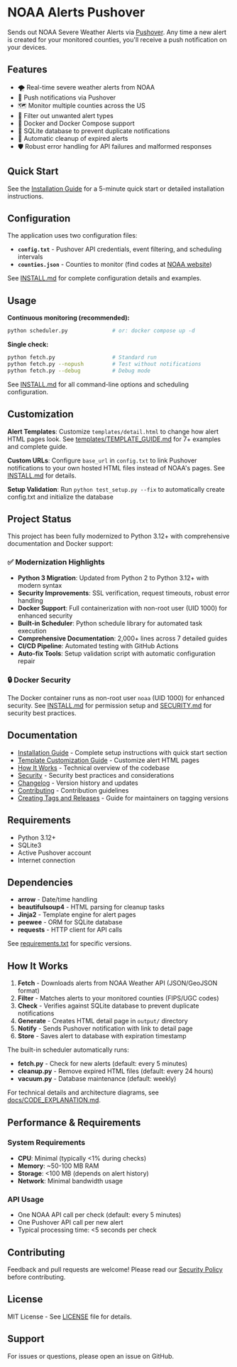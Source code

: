 # NOAA Alerts Pushover

Sends out NOAA Severe Weather Alerts via [Pushover](http://www.pushover.net). Any time a new alert is created for your monitored counties, you'll receive a push notification on your devices.

## Features

- 🌪️ Real-time severe weather alerts from NOAA
- 📱 Push notifications via Pushover
- 🗺️ Monitor multiple counties across the US
- 🔕 Filter out unwanted alert types
- 🐳 Docker and Docker Compose support
- 💾 SQLite database to prevent duplicate notifications
- 🔄 Automatic cleanup of expired alerts
- 🛡️ Robust error handling for API failures and malformed responses

## Quick Start

See the [Installation Guide](INSTALL.md) for a 5-minute quick start or detailed installation instructions.

## Configuration

The application uses two configuration files:
- **`config.txt`** - Pushover API credentials, event filtering, and scheduling intervals
- **`counties.json`** - Counties to monitor (find codes at [NOAA website](http://www.nws.noaa.gov/emwin/winugc.htm))

See [INSTALL.md](INSTALL.md) for complete configuration details and examples.

## Usage

**Continuous monitoring (recommended):**
```bash
python scheduler.py              # or: docker compose up -d
```

**Single check:**
```bash
python fetch.py                  # Standard run
python fetch.py --nopush         # Test without notifications
python fetch.py --debug          # Debug mode
```

See [INSTALL.md](INSTALL.md) for all command-line options and scheduling configuration.

## Customization

**Alert Templates**: Customize `templates/detail.html` to change how alert HTML pages look. See [templates/TEMPLATE_GUIDE.md](templates/TEMPLATE_GUIDE.md) for 7+ examples and complete guide.

**Custom URLs**: Configure `base_url` in `config.txt` to link Pushover notifications to your own hosted HTML files instead of NOAA's pages. See [INSTALL.md](INSTALL.md) for details.

**Setup Validation**: Run `python test_setup.py --fix` to automatically create config.txt and initialize the database

## Project Status

This project has been fully modernized to Python 3.12+ with comprehensive documentation and Docker support:

### ✅ Modernization Highlights
- **Python 3 Migration**: Updated from Python 2 to Python 3.12+ with modern syntax
- **Security Improvements**: SSL verification, request timeouts, robust error handling
- **Docker Support**: Full containerization with non-root user (UID 1000) for enhanced security
- **Built-in Scheduler**: Python schedule library for automated task execution
- **Comprehensive Documentation**: 2,000+ lines across 7 detailed guides
- **CI/CD Pipeline**: Automated testing with GitHub Actions
- **Auto-fix Tools**: Setup validation script with automatic configuration repair

### 🔒 Docker Security
The Docker container runs as non-root user `noaa` (UID 1000) for enhanced security. See [INSTALL.md](INSTALL.md) for permission setup and [SECURITY.md](SECURITY.md) for security best practices.

## Documentation

- [Installation Guide](INSTALL.md) - Complete setup instructions with quick start section
- [Template Customization Guide](templates/TEMPLATE_GUIDE.md) - Customize alert HTML pages
- [How It Works](docs/CODE_EXPLANATION.md) - Technical overview of the codebase
- [Security](SECURITY.md) - Security best practices and considerations
- [Changelog](CHANGELOG.md) - Version history and updates
- [Contributing](CONTRIBUTING.md) - Contribution guidelines
- [Creating Tags and Releases](docs/TAGGING.md) - Guide for maintainers on tagging versions

## Requirements

- Python 3.12+
- SQLite3
- Active Pushover account
- Internet connection

## Dependencies

- **arrow** - Date/time handling
- **beautifulsoup4** - HTML parsing for cleanup tasks
- **Jinja2** - Template engine for alert pages
- **peewee** - ORM for SQLite database
- **requests** - HTTP client for API calls

See [requirements.txt](requirements.txt) for specific versions.

## How It Works

1. **Fetch** - Downloads alerts from NOAA Weather API (JSON/GeoJSON format)
2. **Filter** - Matches alerts to your monitored counties (FIPS/UGC codes)
3. **Check** - Verifies against SQLite database to prevent duplicate notifications
4. **Generate** - Creates HTML detail page in `output/` directory
5. **Notify** - Sends Pushover notification with link to detail page
6. **Store** - Saves alert to database with expiration timestamp

The built-in scheduler automatically runs:
- **fetch.py** - Check for new alerts (default: every 5 minutes)
- **cleanup.py** - Remove expired HTML files (default: every 24 hours)
- **vacuum.py** - Database maintenance (default: weekly)

For technical details and architecture diagrams, see [docs/CODE_EXPLANATION.md](docs/CODE_EXPLANATION.md).

## Performance & Requirements

### System Requirements
- **CPU**: Minimal (typically <1% during checks)
- **Memory**: ~50-100 MB RAM
- **Storage**: <100 MB (depends on alert history)
- **Network**: Minimal bandwidth usage

### API Usage
- One NOAA API call per check (default: every 5 minutes)
- One Pushover API call per new alert
- Typical processing time: <5 seconds per check

## Contributing

Feedback and pull requests are welcome! Please read our [Security Policy](SECURITY.md) before contributing.

## License

MIT License - See [LICENSE](LICENSE) file for details.

## Support

For issues or questions, please open an issue on GitHub.
